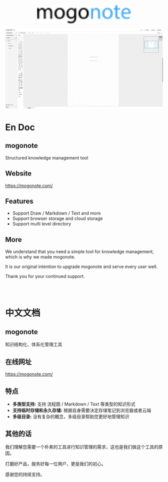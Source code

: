 <div align="center">
    <a href="https://mogonote.com">
        <img width="300" src="./imgs/logo.svg"/>
    </a>
</div>

![](./imgs/demo.png)

# En Doc

## mogonote

Structured knowledge management tool

## Website

https://mogonote.com/

## Features

+   Support Draw / Markdown / Text and more
+   Support browser storage and cloud storage
+   Support multi level directory

## More

We understand that you need a simple tool for knowledge management, which is why we made mogonote.

It is our original intention to upgrade mogonote and serve every user well.

Thank you for your continued support.

<br><br>

# 中文文档

## mogonote

知识结构化、体系化管理工具

## 在线网址

https://mogonote.com/

## 特点

+   **多类型支持:** 支持 流程图 / Markdown / Text 等类型的知识形式
+   **支持临时存储和永久存储:** 根据自身需要决定存储笔记到浏览器或者云端
+   **多级目录:** 没有复杂的概念，多级目录帮助您更好地管理知识

## 其他的话

我们理解您需要一个朴素的工具进行知识管理的需求，这也是我们做这个工具的原因。

打磨好产品，服务好每一位用户，更是我们的初心。

感谢您的持续支持。